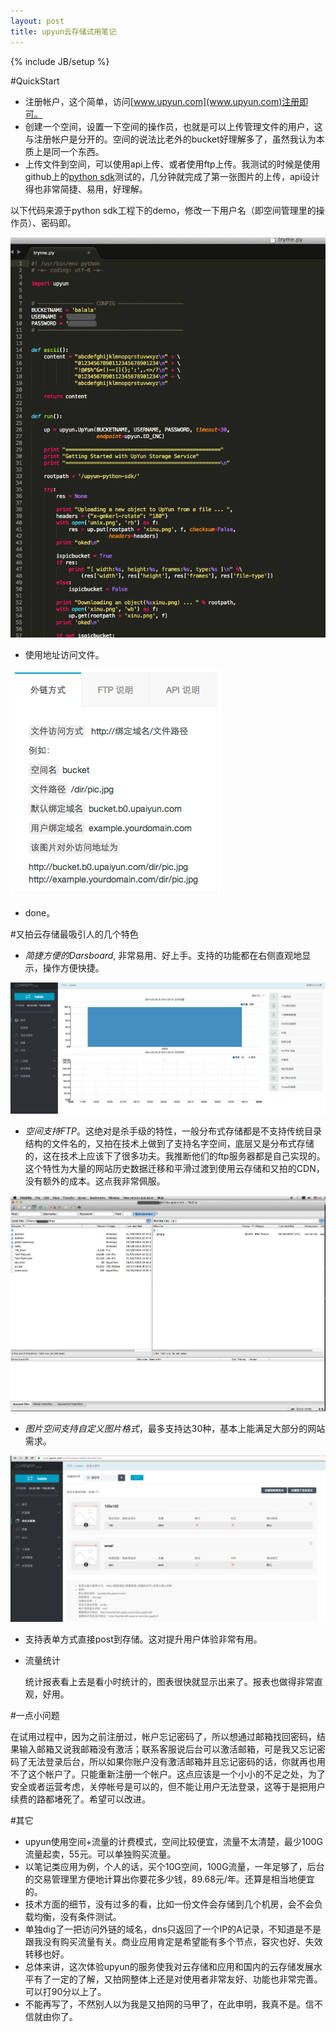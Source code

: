```yaml
---
layout: post
title: upyun云存储试用笔记
---
```

{% include JB/setup %}


#QuickStart

- 注册帐户，这个简单，访问[www.upyun.com](www.upyun.com)注册即可。
- 创建一个空间，设置一下空间的操作员，也就是可以上传管理文件的用户，这与注册帐户是分开的。空间的说法比老外的bucket好理解多了，虽然我认为本质上是同一个东西。
- 上传文件到空间，可以使用api上传、或者使用ftp上传。我测试的时候是使用github上的[python sdk](https://github.com/upyun/python-sdk)测试的，几分钟就完成了第一张图片的上传，api设计得也非常简捷、易用，好理解。

以下代码来源于python sdk工程下的demo，修改一下用户名（即空间管理里的操作员）、密码即。

![code demo upload](/assets/post/201403/code-upyun.png)

- 使用地址访问文件。

![visit url](/assets/post/201403/url.png)

- done。



#又拍云存储最吸引人的几个特色

- *简捷方便的Darsboard*, 非常易用、好上手。支持的功能都在右侧直观地显示，操作方便快捷。

![dashboard](/assets/post/201403/dashboard.png)

- *空间支持FTP*。这绝对是杀手级的特性，一般分布式存储都是不支持传统目录结构的文件名的，又拍在技术上做到了支持名字空间，底层又是分布式存储的，这在技术上应该下了很多功夫。我推断他们的ftp服务器都是自己实现的。这个特性为大量的网站历史数据迁移和平滑过渡到使用云存储和又拍的CDN， 没有额外的成本。这点我非常佩服。

![Ftp](/assets/post/201403/ftp.png)

- *图片空间支持自定义图片格式*，最多支持达30种，基本上能满足大部分的网站需求。

![multisize image](/assets/post/201403/thumb.png)

- 支持表单方式直接post到存储。这对提升用户体验非常有用。
- 流量统计

  统计报表看上去是看小时统计的，图表很快就显示出来了。报表也做得非常直观，好用。


#一点小问题

在试用过程中，因为之前注册过，帐户忘记密码了，所以想通过邮箱找回密码，结果输入邮箱又说我邮箱没有激活；联系客服说后台可以激活邮箱，可是我又忘记密码了无法登录后台，所以如果你账户没有激活邮箱并且忘记密码的话，你就再也用不了这个帐户了。只能重新注册一个帐户。这点应该是一个小小的不足之处，为了安全或者运营考虑，关停帐号是可以的，但不能让用户无法登录，这等于是把用户续费的路都堵死了。希望可以改进。

#其它

- upyun使用空间+流量的计费模式，空间比较便宜，流量不太清楚，最少100G流量起卖，55元。可以单独购买流量。
- 以笔记类应用为例，个人的话，买个10G空间，100G流量，一年足够了，后台的交易管理里方便地计算出你要花多少钱，89.68元/年。还算是相当地便宜的。
- 技术方面的细节，没有过多的看，比如一份文件会存储到几个机房，会不会负载均衡，没有条件测试。
- 单独dig了一把访问外链的域名，dns只返回了一个IP的A记录，不知道是不是跟我没有购买流量有关。商业应用肯定是希望能有多个节点，容灾也好、失效转移也好。
- 总体来讲，这次体验upyun的服务使我对云存储和应用和国内的云存储发展水平有了一定的了解，又拍网整体上还是对使用者非常友好、功能也非常完善。可以打90分以上了。
- 不能再写了，不然别人以为我是又拍网的马甲了，在此申明，我真不是。信不信就由你了。





